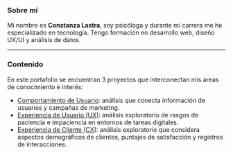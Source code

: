 ### Sobre mí
Mi nombre es **Constanza Lastra**, soy psicóloga y durante mi carrera me he especializado en tecnología.  Tengo formación en desarrollo web, diseño UX/UI y análisis de datos.

---

### Contenido
En este portafolio se encuentran 3 proyectos que interconectan mis áreas de conocimiento e interés:

- [Comportamiento de Usuario](/Comportamiento-de-Usuario): análisis que conecta información de usuarios y campañas de marketing.
- [Experiencia de Usuario (UX)](/Experiencia-de-Usuario): análisis exploratorio de rasgos de paciencia e impaciencia en entornos de tareas digitales.
- [Experiencia de Cliente (CX)](/Experiencia-de-Cliente): análisis exploratorio que considera aspectos demográficos de clientes, puntajes de satisfacción y registros de interacciones.
